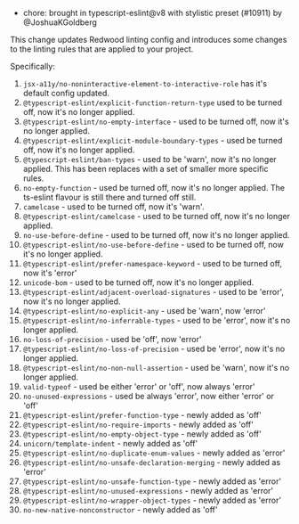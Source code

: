 - chore: brought in typescript-eslint@v8 with stylistic preset (#10911) by @JoshuaKGoldberg

This change updates Redwood linting config and introduces some changes to the linting rules that are applied to your project.

Specifically:

1. `jsx-a11y/no-noninteractive-element-to-interactive-role` has it's default config updated.
3. `@typescript-eslint/explicit-function-return-type` used to be turned off, now it's no longer applied.
4. `@typescript-eslint/no-empty-interface` - used to be turned off, now it's no longer applied.
5. `@typescript-eslint/explicit-module-boundary-types` - used be turned off, now it's no longer applied.
6. `@typescript-eslint/ban-types` - used to be 'warn', now it's no longer applied. This has been replaces with a set of smaller more specific rules.
7. `no-empty-function` - used be turned off, now it's no longer applied. The ts-eslint flavour is still there and turned off still.
8. `camelcase` - used to be turned off, now it's 'warn'.
9. `@typescript-eslint/camelcase` - used to be turned off, now it's no longer applied.
10. `no-use-before-define` - used to be turned off, now it's no longer applied.
11. `@typescript-eslint/no-use-before-define` - used to be turned off, now it's no longer applied.
12. `@typescript-eslint/prefer-namespace-keyword` - used to be turned off, now it's 'error'
13. `unicode-bom` - used to be turned off, now it's no longer applied.
14. `@typescript-eslint/adjacent-overload-signatures` - used to be 'error', now it's no longer applied.
15. `@typescript-eslint/no-explicit-any` - used be 'warn', now 'error'
16. `@typescript-eslint/no-inferrable-types` - used to be 'error', now it's no longer applied.
17. `no-loss-of-precision` - used be 'off', now 'error'
18. `@typescript-eslint/no-loss-of-precision` - used be 'error', now it's no longer applied.
19. `@typescript-eslint/no-non-null-assertion` - used be 'warn', now it's no longer applied.
20. `valid-typeof` - used be either 'error' or 'off', now always 'error'
21. `no-unused-expressions` - used be always 'error', now either 'error' or 'off'
22. `@typescript-eslint/prefer-function-type` - newly added as 'off'
23. `@typescript-eslint/no-require-imports` - newly added as 'off'
24. `@typescript-eslint/no-empty-object-type` - newly added as 'off'
25. `unicorn/template-indent` - newly added as 'off'
26. `@typescript-eslint/no-duplicate-enum-values` - newly added as 'error'
27. `@typescript-eslint/no-unsafe-declaration-merging` - newly added as 'error'
28. `@typescript-eslint/no-unsafe-function-type` - newly added as 'error'
29. `@typescript-eslint/no-unused-expressions` - newly added as 'error'
30. `@typescript-eslint/no-wrapper-object-types` - newly added as 'error'
31. `no-new-native-nonconstructor` - newly added as 'off'
